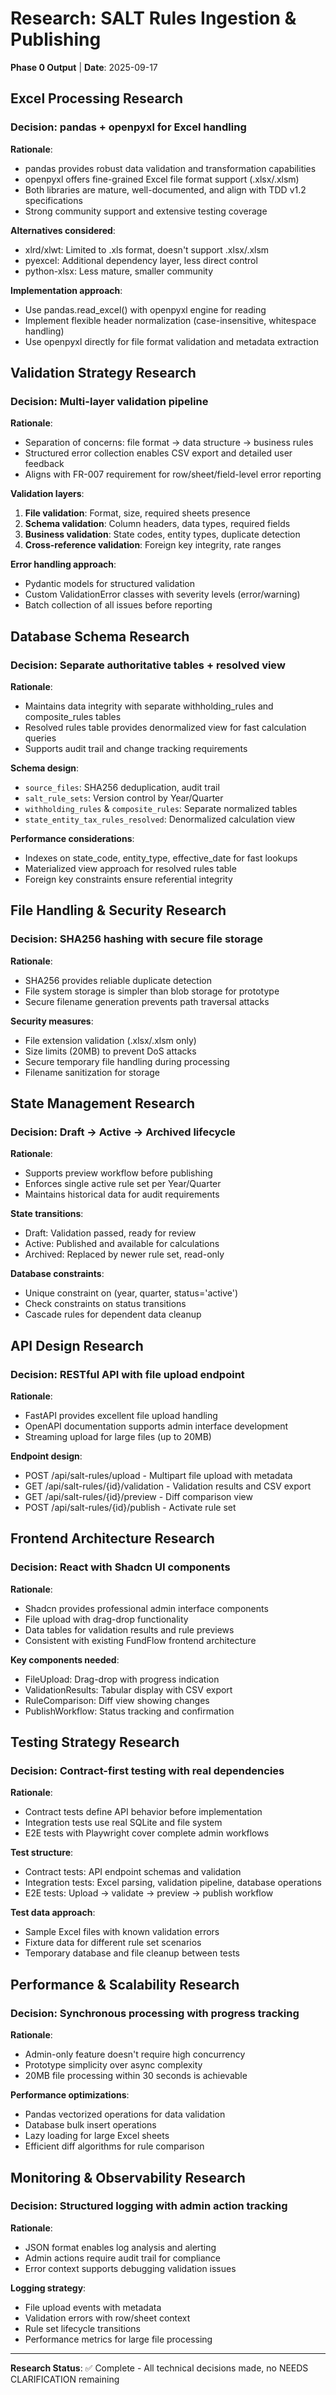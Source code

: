# Research: SALT Rules Ingestion & Publishing

**Phase 0 Output** | **Date**: 2025-09-17

## Excel Processing Research

### Decision: pandas + openpyxl for Excel handling
**Rationale**:
- pandas provides robust data validation and transformation capabilities
- openpyxl offers fine-grained Excel file format support (.xlsx/.xlsm)
- Both libraries are mature, well-documented, and align with TDD v1.2 specifications
- Strong community support and extensive testing coverage

**Alternatives considered**:
- xlrd/xlwt: Limited to .xls format, doesn't support .xlsx/.xlsm
- pyexcel: Additional dependency layer, less direct control
- python-xlsx: Less mature, smaller community

**Implementation approach**:
- Use pandas.read_excel() with openpyxl engine for reading
- Implement flexible header normalization (case-insensitive, whitespace handling)
- Use openpyxl directly for file format validation and metadata extraction

## Validation Strategy Research

### Decision: Multi-layer validation pipeline
**Rationale**:
- Separation of concerns: file format → data structure → business rules
- Structured error collection enables CSV export and detailed user feedback
- Aligns with FR-007 requirement for row/sheet/field-level error reporting

**Validation layers**:
1. **File validation**: Format, size, required sheets presence
2. **Schema validation**: Column headers, data types, required fields
3. **Business validation**: State codes, entity types, duplicate detection
4. **Cross-reference validation**: Foreign key integrity, rate ranges

**Error handling approach**:
- Pydantic models for structured validation
- Custom ValidationError classes with severity levels (error/warning)
- Batch collection of all issues before reporting

## Database Schema Research

### Decision: Separate authoritative tables + resolved view
**Rationale**:
- Maintains data integrity with separate withholding_rules and composite_rules tables
- Resolved rules table provides denormalized view for fast calculation queries
- Supports audit trail and change tracking requirements

**Schema design**:
- `source_files`: SHA256 deduplication, audit trail
- `salt_rule_sets`: Version control by Year/Quarter
- `withholding_rules` & `composite_rules`: Separate normalized tables
- `state_entity_tax_rules_resolved`: Denormalized calculation view

**Performance considerations**:
- Indexes on state_code, entity_type, effective_date for fast lookups
- Materialized view approach for resolved rules table
- Foreign key constraints ensure referential integrity

## File Handling & Security Research

### Decision: SHA256 hashing with secure file storage
**Rationale**:
- SHA256 provides reliable duplicate detection
- File system storage is simpler than blob storage for prototype
- Secure filename generation prevents path traversal attacks

**Security measures**:
- File extension validation (.xlsx/.xlsm only)
- Size limits (20MB) to prevent DoS attacks
- Secure temporary file handling during processing
- Filename sanitization for storage

## State Management Research

### Decision: Draft → Active → Archived lifecycle
**Rationale**:
- Supports preview workflow before publishing
- Enforces single active rule set per Year/Quarter
- Maintains historical data for audit requirements

**State transitions**:
- Draft: Validation passed, ready for review
- Active: Published and available for calculations
- Archived: Replaced by newer rule set, read-only

**Database constraints**:
- Unique constraint on (year, quarter, status='active')
- Check constraints on status transitions
- Cascade rules for dependent data cleanup

## API Design Research

### Decision: RESTful API with file upload endpoint
**Rationale**:
- FastAPI provides excellent file upload handling
- OpenAPI documentation supports admin interface development
- Streaming upload for large files (up to 20MB)

**Endpoint design**:
- POST /api/salt-rules/upload - Multipart file upload with metadata
- GET /api/salt-rules/{id}/validation - Validation results and CSV export
- GET /api/salt-rules/{id}/preview - Diff comparison view
- POST /api/salt-rules/{id}/publish - Activate rule set

## Frontend Architecture Research

### Decision: React with Shadcn UI components
**Rationale**:
- Shadcn provides professional admin interface components
- File upload with drag-drop functionality
- Data tables for validation results and rule previews
- Consistent with existing FundFlow frontend architecture

**Key components needed**:
- FileUpload: Drag-drop with progress indication
- ValidationResults: Tabular display with CSV export
- RuleComparison: Diff view showing changes
- PublishWorkflow: Status tracking and confirmation

## Testing Strategy Research

### Decision: Contract-first testing with real dependencies
**Rationale**:
- Contract tests define API behavior before implementation
- Integration tests use real SQLite and file system
- E2E tests with Playwright cover complete admin workflows

**Test structure**:
- Contract tests: API endpoint schemas and validation
- Integration tests: Excel parsing, validation pipeline, database operations
- E2E tests: Upload → validate → preview → publish workflow

**Test data approach**:
- Sample Excel files with known validation errors
- Fixture data for different rule set scenarios
- Temporary database and file cleanup between tests

## Performance & Scalability Research

### Decision: Synchronous processing with progress tracking
**Rationale**:
- Admin-only feature doesn't require high concurrency
- Prototype simplicity over async complexity
- 20MB file processing within 30 seconds is achievable

**Performance optimizations**:
- Pandas vectorized operations for data validation
- Database bulk insert operations
- Lazy loading for large Excel sheets
- Efficient diff algorithms for rule comparison

## Monitoring & Observability Research

### Decision: Structured logging with admin action tracking
**Rationale**:
- JSON format enables log analysis and alerting
- Admin actions require audit trail for compliance
- Error context supports debugging validation issues

**Logging strategy**:
- File upload events with metadata
- Validation errors with row/sheet context
- Rule set lifecycle transitions
- Performance metrics for large file processing

---

**Research Status**: ✅ Complete - All technical decisions made, no NEEDS CLARIFICATION remaining